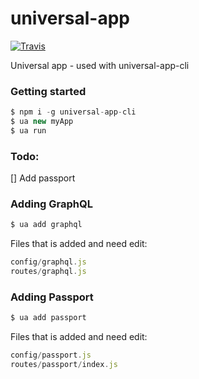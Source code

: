 # universal-app
[![Travis](https://img.shields.io/travis/stoffern/universal-app.svg)](https://travis-ci.org/stoffern/universal-app)

Universal app - used with universal-app-cli

### Getting started
```js
$ npm i -g universal-app-cli
$ ua new myApp
$ ua run
```


### Todo:
[] Add passport


### Adding GraphQL
```js
$ ua add graphql
```
Files that is added and need edit:
```js
config/graphql.js
routes/graphql.js
```

### Adding Passport
```js
$ ua add passport
```
Files that is added and need edit:
```js
config/passport.js
routes/passport/index.js
```